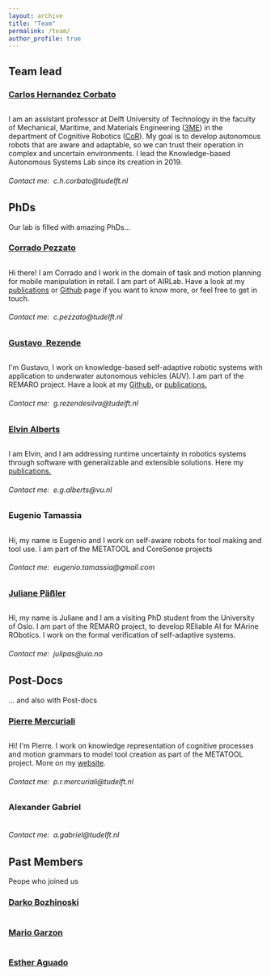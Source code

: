 ```yaml
---
layout: archive
title: "Team"
permalink: /team/
author_profile: true
---
```


<!-- ## Current members

### Lab director
- **[Carlos Hernandez Corbato](https://chcorbato.github.io/)** _c.h.corbato at tudelft.nl_:
    - Reasearching on autonomous systems, control architectures, self-adaptive systems, robot software, knowledge representation and reasoning, model-based systems engineering
    - [GitHub](https://github.com/chcorbato), [Google Scholar](https://scholar.google.com/citations?user=aZ6Cuh0AAAAJ&hl=en), [GitHub](https://github.com/PierreMercuriali), [@chcorbato @Twitter](https://twitter.com/chcorbato)

### Post-Docs
- **Pierre Mercuriali**:
    - Knowledge representation of cognitive processes and motion grammars to model tool creation
- **Alexander Gabriel**:
    - Working on CoreSense project.
    - [Google Scholar](https://scholar.google.com/citations?user=yzx7nxcAAAAJ&hl=en)

### PhDs
- **Corrado Pezzato**:
    - Self-adaptive robot architectures for task and motion planning with application to mobile manipulation in retail. Part of the AIRLab project
    - [GitHub](https://github.com/cpezzato), [Google Scholar](https://scholar.google.com/citations?user=KNMc_NsAAAAJ&hl=en)
- **Gustavo Rezende Silva**:
    - Knowledge-based self-adaptive robotic systems with application to underwater autonomous vehicles (AUV). Part of the REMARO project
    - [GitHub](https://github.com/Rezenders), [Google Scholar](https://scholar.google.com/citations?user=CpkcBHYAAAAJ&hl=en&oi=ao)
- **Elvin Alberts**:
    - Addressing runtime uncertainty in robotics systems through software with generalizable and extensible solutions
    - [Google Scholar](https://scholar.google.com/citations?user=7j3QibkAAAAJ&hl=en&oi=sra)
- **Eugenio Tamassia**:
    - Self-aware robots for tool creation. Part of METATOOL and CoreSense projects

### Visiting PhDs
- **Juliane Päßler**: 
    - Visiting PhD in the REMARO project

## Past members

### Post-Docs
- **Mario Garzon**:
    - [GitHub](https://github.com/marioney), [Google Scholar](https://scholar.google.com/citations?user=xQyve-kAAAAJ&hl=en)

- **Darko Bozhinoski**:
    - [Google Scholar](https://scholar.google.com/citations?user=jUg1yFcAAAAJ&hl=en)

### Visiting PhDs
- **Esther Aguado**: 
    - Visiting PhD working on Metacontrol
    - [GitHub](https://github.com/estherag), [Research Gate](https://www.researchgate.net/profile/Esther-Aguado) -->

<html style="font-size: 16px;" lang="en"><head>
    <meta name="viewport" content="width=device-width, initial-scale=1.0">
    <meta charset="utf-8">
    <meta name="keywords" content="Post Docs, PhDs">
    <meta name="description" content="">
    <title>Team</title>
    <link rel="stylesheet" href="nicepage.css" media="screen">
<link rel="stylesheet" href="Team.css" media="screen">
    <script class="u-script" type="text/javascript" src="jquery.js" defer=""></script>
    <script class="u-script" type="text/javascript" src="nicepage.js" defer=""></script>
    <meta name="generator" content="Nicepage 4.21.5, nicepage.com">
    <link id="u-theme-google-font" rel="stylesheet" href="https://fonts.googleapis.com/css?family=Roboto:100,100i,300,300i,400,400i,500,500i,700,700i,900,900i|Open+Sans:300,300i,400,400i,500,500i,600,600i,700,700i,800,800i">
    <meta name="theme-color" content="#478ac9">
    <meta property="og:title" content="Team">
    <meta property="og:type" content="website">
  </head>
  <body class="u-body u-xl-mode" data-lang="en"> 
    <section class="u-clearfix u-section-1" id="sec-8cfd">
      <div class="u-clearfix u-sheet u-valign-middle-xl u-sheet-1">
        <h1 class="u-text u-text-default u-title u-text-1">Team lead</h1>
        <div class="u-expanded-width-md u-expanded-width-sm u-expanded-width-xs u-list u-list-1">
          <div class="u-repeater u-repeater-1">
            <div class="u-container-style u-list-item u-repeater-item">
              <div class="u-container-layout u-similar-container u-container-layout-1">
                <h3 class="u-align-center u-text u-text-2">
                  <a href="https://www.linkedin.com/in/carlos-hern%C3%A1ndez-corbato-0512505/" class="u-active-none u-border-none u-btn u-button-link u-button-style u-hover-none u-none u-text-black u-btn-1">Carlos Hernandez Corbato</a>
                </h3>                <img class="u-image u-image-circle u-image-1" src="people/carlos.png" alt="" data-image-width="400" data-image-height="265">
                <p class="u-align-center u-text u-text-3"> I am an assistant professor at Delft University of Technology in the faculty of Mechanical, Maritime, and Materials Engineering (<a href="https://www.tudelft.nl/en/3me/">3ME</a>) in the department of Cognitive Robotics (<a href="https://www.tudelft.nl/en/3me/organisation/departments/cognitive-robotics-cor/">CoR</a>). My goal is to develop autonomous robots that are aware and adaptable, so we can trust their operation in complex and uncertain environments. I lead the Knowledge-based Autonomous Systems Lab since its creation in 2019.</p>
                <h6 class="u-align-center u-text u-text-4">Contact me:&nbsp; <span class="u-text-palette-4-base">c.h.corbato@tudelft.nl</span>
                </h6>
              </div>
            </div>
          </div>
        </div>
      </div>
    </section>
    <section class="u-clearfix u-section-2" id="sec-262d">
      <div class="u-clearfix u-sheet u-valign-middle-lg u-valign-middle-md u-valign-middle-sm u-valign-middle-xs u-sheet-1">
        <h1 class="u-text u-text-default u-title u-text-1">PhDs</h1>
        <p class="u-large-text u-text u-text-default u-text-variant u-text-2">Our lab is filled with amazing PhDs...</p>
        <div class="u-expanded-width u-list u-list-1">
          <div class="u-repeater u-repeater-1">
            <div class="u-container-style u-list-item u-repeater-item">
              <div class="u-container-layout u-similar-container u-container-layout-1">
                <h3 class="u-align-center u-text u-text-3">
                  <a href="https://www.linkedin.com/in/corrado-pezzato/" class="u-active-none u-border-none u-btn u-button-link u-button-style u-hover-none u-none u-text-black u-btn-1">Corrado Pezzato</a>
                </h3>                <img class="u-image u-image-circle u-image-1" src="people/corrado.png" alt="" data-image-width="400" data-image-height="265">
                <p class="u-align-center u-text u-text-4"> Hi there! I am Corrado and I work in the domain of task and motion planning for mobile manipulation in retail. I am part of AIRLab. Have a look at my <a href="https://scholar.google.com/citations?user=KNMc_NsAAAAJ&hl=en">publications</a> or <a href="https://github.com/cpezzato">Github</a> page if you want to know more, or feel free to get in touch.</p>
                <h6 class="u-align-center u-text u-text-5">Contact me:&nbsp; <span class="u-text-palette-4-base">c.pezzato@tudelft.nl</span>
                </h6>
              </div>
            </div>
            <div class="u-container-style u-list-item u-repeater-item">
              <div class="u-container-layout u-similar-container u-container-layout-2">
                <h3 class="u-align-center u-text u-text-6">
                  <a href="https://www.linkedin.com/in/gustavo-rezende-a1326731/" class="u-active-none u-border-none u-btn u-button-link u-button-style u-hover-none u-none u-text-black u-btn-3">Gustavo&nbsp; Rezende</a>
                </h3>                <img class="u-image u-image-circle u-image-2" src="people/gustavo.png" alt="" data-image-width="400" data-image-height="265">
                <p class="u-align-center u-text u-text-7"> I'm Gustavo, I work on knowledge-based self-adaptive robotic systems with application to underwater autonomous vehicles (AUV). I am part of the REMARO project. Have a look at my <a href="https://github.com/Rezenders">Github</a>, or <a href="https://scholar.google.com/citations?user=CpkcBHYAAAAJ&hl=en&oi=ao">publications.</a></p>
                <h6 class="u-align-center u-text u-text-8">Contact me:&nbsp; <span class="u-text-palette-4-base">g.rezendesilva@tudelft.nl</span>
                </h6>
              </div>
            </div>
            <div class="u-container-style u-list-item u-repeater-item">
              <div class="u-container-layout u-similar-container u-container-layout-3">
                <h3 class="u-align-center u-text u-text-9">
                  <a href="https://www.linkedin.com/in/elvin-alberts-a0294b125/" class="u-active-none u-border-none u-btn u-button-link u-button-style u-hover-none u-none u-text-black u-btn-5">Elvin Alberts</a>
                </h3>                <img class="u-image u-image-circle u-image-3" src="people/elvin.jpg" alt="" data-image-width="400" data-image-height="265">
                <p class="u-align-center u-text u-text-10"> I am Elvin, and I am addressing runtime uncertainty in robotics systems through software with generalizable and extensible solutions. Here my <a href="https://scholar.google.com/citations?user=7j3QibkAAAAJ&hl=en&oi=sra">publications.</a> </p>
                <h6 class="u-align-center u-text u-text-11">Contact me:&nbsp; <span class="u-text-palette-4-base">e.g.alberts@vu.nl</span>
                </h6>
              </div>
            </div>
          </div>
        </div>
      </div>
    </section>
    <section class="u-clearfix u-section-3" id="sec-bee5">
      <div class="u-clearfix u-sheet u-valign-middle u-sheet-1">
        <div class="u-expanded-width-md u-expanded-width-sm u-expanded-width-xs u-list u-list-1">
          <div class="u-repeater u-repeater-1">
            <div class="u-container-style u-list-item u-repeater-item">
              <div class="u-container-layout u-similar-container u-container-layout-1">
                <h3 class="u-align-center u-text u-text-1">Eugenio Tamassia</h3>
                <img class="u-image u-image-circle u-image-1" src="people/eugenio.jpg" alt="" data-image-width="400" data-image-height="265">
                <p class="u-align-center u-text u-text-2"> Hi, my name is Eugenio and I work on self-aware robots for tool making and tool use. I am part of the METATOOL and CoreSense projects</p>
                <h6 class="u-align-center u-text u-text-3">Contact me:&nbsp; <span class="u-text-palette-4-base">eugenio.tamassia@gmail.com</span>
                </h6>
              </div>
            </div>
            <div class="u-container-style u-list-item u-repeater-item">
              <div class="u-container-layout u-similar-container u-container-layout-2">
                <h3 class="u-align-center u-text u-text-4">
                  <a href="https://www.linkedin.com/in/juliane-p%C3%A4%C3%9Fler-815883205/" class="u-active-none u-border-none u-btn u-button-link u-button-style u-hover-none u-none u-text-black u-btn-2">Juliane Päßler</a>
                </h3>                <img class="u-image u-image-circle u-image-2" src="people/juliane.jpg" alt="" data-image-width="400" data-image-height="265">
                <p class="u-align-center u-text u-text-5"> Hi, my name is Juliane and I am a visiting PhD student from the University of Oslo. I am part of the REMARO project, to develop REliable AI for MArine RObotics. I work on the formal verification of self-adaptive systems.</p>
                <h6 class="u-align-center u-text u-text-6">Contact me:&nbsp; <span class="u-text-palette-4-base">julipas@uio.no</span>
                </h6>
              </div>
            </div>
          </div>
        </div>
      </div>
    </section>
    <section class="u-clearfix u-section-4" id="carousel_ffec">
      <div class="u-clearfix u-sheet u-valign-middle-md u-valign-middle-sm u-valign-middle-xs u-sheet-1">
        <h1 class="u-text u-text-default u-title u-text-1">Post-Docs</h1>
        <p class="u-large-text u-text u-text-default u-text-variant u-text-2">... and also with Post-docs</p>
        <div class="u-expanded-width-sm u-expanded-width-xs u-list u-list-1">
          <div class="u-repeater u-repeater-1">
            <div class="u-container-style u-list-item u-repeater-item">
              <div class="u-container-layout u-similar-container u-container-layout-1">
                <h3 class="u-align-center u-text u-text-3">
                  <a href="https://www.linkedin.com/in/pierre-mercuriali-8aa885aa/" class="u-active-none u-border-none u-btn u-button-link u-button-style u-hover-none u-none u-text-black u-btn-1">Pierre Mercuriali</a>
                </h3><img class="u-image u-image-circle u-image-1" src="people/pierre.png" alt="" data-image-width="400" data-image-height="265">
                    <p class="u-align-center u-text u-text-4">Hi! I'm Pierre. I work on knowledge representation of cognitive processes and motion grammars to model tool creation as part of the METATOOL project. More on my <a href="https://pierremercuriali.github.io/">website</a>. </p>
                <h6 class="u-align-center u-text u-text-5">Contact me:&nbsp; <span class="u-text-palette-4-base">p.r.mercuriali@tudelft.nl</span>
                </h6>
              </div>
            </div>
            <div class="u-container-style u-list-item u-repeater-item">
              <div class="u-container-layout u-similar-container u-container-layout-2">
                <h3 class="u-align-center u-text u-text-6">Alexander Gabriel</h3>
                <img class="u-image u-image-circle u-image-2" src="people/alexander.jpeg" alt="" data-image-width="400" data-image-height="265">
                <!-- <p class="u-align-center u-text u-text-7"> Hi there! I am Corrado and I work in the domain of task and motion planning for mobile manipulation in retail. I am part of AIRLab. Have a look at my publications or Github page if you want to know more, or feel free to contact me.</p> -->
                <h6 class="u-align-center u-text u-text-8">Contact me:&nbsp; <span class="u-text-palette-4-base">a.gabriel@tudelft.nl</span>
                </h6>
              </div>
            </div>
          </div>
        </div>
      </div>
    </section>
    <section class="u-clearfix u-section-5" id="carousel_e3c9">
      <div class="u-clearfix u-sheet u-sheet-1">
        <h1 class="u-text u-text-default u-title u-text-1">Past Members</h1>
        <p class="u-large-text u-text u-text-default u-text-variant u-text-2">Peope who joined us</p>
        <div class="u-expanded-width u-list u-list-1">
          <div class="u-repeater u-repeater-1">
            <div class="u-container-style u-list-item u-repeater-item">
              <div class="u-container-layout u-similar-container u-container-layout-1">
                <h3 class="u-align-center u-text u-text-3">
                  <a href="https://www.linkedin.com/in/darko-bozhinoski-ph-d-75bbb629/" class="u-active-none u-border-none u-btn u-button-link u-button-style u-hover-none u-none u-text-black u-btn-1"> Darko Bozhinoski</a>
                </h3>                <img class="u-image u-image-circle u-image-1" src="people/darko.jpg" alt="" data-image-width="400" data-image-height="265">
                <!-- <p class="u-align-center u-text u-text-4"> Hi there! I am Corrado and I work in the domain of task and motion planning for mobile manipulation in retail. I am part of AIRLab. Have a look at my publications or Github page if you want to know more, or feel free to contact me.</p>
                <h6 class="u-align-center u-text u-text-5">Contact me:&nbsp; <span class="u-text-palette-4-base">c.pezzato@tudelft.nl</span>
                </h6> -->
              </div>
            </div>
            <div class="u-container-style u-list-item u-repeater-item">
              <div class="u-container-layout u-similar-container u-container-layout-2">
                <h3 class="u-align-center u-text u-text-6">
                  <a href="https://www.linkedin.com/in/mario-garzon/" class="u-active-none u-border-none u-btn u-button-link u-button-style u-hover-none u-none u-text-black u-btn-3"> Mario Garzon</a>
                </h3>                <img class="u-image u-image-circle u-image-2" src="people/mario.png" alt="" data-image-width="400" data-image-height="265">
                <!-- <p class="u-align-center u-text u-text-7"> Hi there! I am Corrado and I work in the domain of task and motion planning for mobile manipulation in retail. I am part of AIRLab. Have a look at my publications or Github page if you want to know more, or feel free to contact me.</p>
                <h6 class="u-align-center u-text u-text-8">Contact me:&nbsp; <span class="u-text-palette-4-base">c.pezzato@tudelft.nl</span>
                </h6> -->
              </div>
            </div>
            <div class="u-container-style u-list-item u-repeater-item">
              <div class="u-container-layout u-similar-container u-container-layout-3">
                <h3 class="u-align-center u-text u-text-9">
                  <a class="u-active-none u-border-none u-btn u-button-link u-button-style u-hover-none u-none u-text-black u-btn-5" href="https://www.linkedin.com/in/esther-aguado-gonz%C3%A1lez-9ba73b182/">Esther Aguado</a> 
                </h3>
                <img class="u-image u-image-circle u-image-3" src="people/esther.jpg" alt="" data-image-width="400" data-image-height="265">
                <!-- <p class="u-align-center u-text u-text-10"> Hi there! I am Corrado and I work in the domain of task and motion planning for mobile manipulation in retail. I am part of AIRLab. Have a look at my publications or Github page if you want to know more, or feel free to contact me.</p>
                <h6 class="u-align-center u-text u-text-11">Contact me:&nbsp; <span class="u-text-palette-4-base">c.pezzato@tudelft.nl</span>
                </h6> -->
              </div>
            </div>
          </div>
        </div>
      </div>
    </section>
</body></html>
